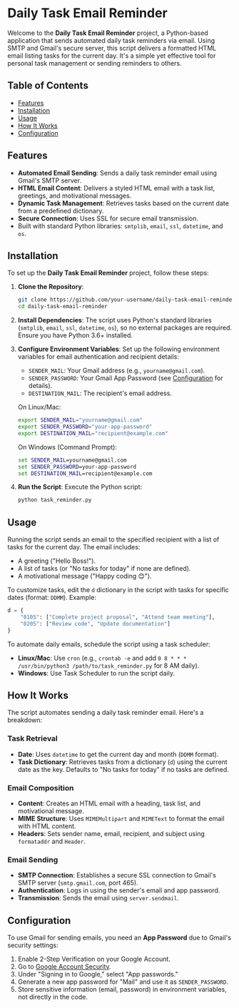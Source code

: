 # Daily Task Email Reminder

Welcome to the **Daily Task Email Reminder** project, a Python-based application that sends automated daily task reminders via email. Using SMTP and Gmail's secure server, this script delivers a formatted HTML email listing tasks for the current day. It's a simple yet effective tool for personal task management or sending reminders to others.

## Table of Contents
- [Features](#features)
- [Installation](#installation)
- [Usage](#usage)
- [How It Works](#how-it-works)
- [Configuration](#configuration)

## Features
- **Automated Email Sending**: Sends a daily task reminder email using Gmail's SMTP server.
- **HTML Email Content**: Delivers a styled HTML email with a task list, greetings, and motivational messages.
- **Dynamic Task Management**: Retrieves tasks based on the current date from a predefined dictionary.
- **Secure Connection**: Uses SSL for secure email transmission.
- Built with standard Python libraries: `smtplib`, `email`, `ssl`, `datetime`, and `os`.

## Installation
To set up the **Daily Task Email Reminder** project, follow these steps:

1. **Clone the Repository**:
   ```bash
   git clone https://github.com/your-username/daily-task-email-reminder.git
   cd daily-task-email-reminder
   ```

2. **Install Dependencies**:
   The script uses Python's standard libraries (`smtplib`, `email`, `ssl`, `datetime`, `os`), so no external packages are required. Ensure you have Python 3.6+ installed.

3. **Configure Environment Variables**:
   Set up the following environment variables for email authentication and recipient details:
   - `SENDER_MAIL`: Your Gmail address (e.g., `yourname@gmail.com`).
   - `SENDER_PASSWORD`: Your Gmail App Password (see [Configuration](#configuration) for details).
   - `DESTINATION_MAIL`: The recipient's email address.
   
   On Linux/Mac:
   ```bash
   export SENDER_MAIL="yourname@gmail.com"
   export SENDER_PASSWORD="your-app-password"
   export DESTINATION_MAIL="recipient@example.com"
   ```
   On Windows (Command Prompt):
   ```cmd
   set SENDER_MAIL=yourname@gmail.com
   set SENDER_PASSWORD=your-app-password
   set DESTINATION_MAIL=recipient@example.com
   ```

4. **Run the Script**:
   Execute the Python script:
   ```bash
   python task_reminder.py
   ```

## Usage
Running the script sends an email to the specified recipient with a list of tasks for the current day. The email includes:
- A greeting ("Hello Boss!").
- A list of tasks (or "No tasks for today" if none are defined).
- A motivational message ("Happy coding 😊").

To customize tasks, edit the `d` dictionary in the script with tasks for specific dates (format: `DDMM`). Example:
```python
d = {
    "0105": ["Complete project proposal", "Attend team meeting"],
    "0205": ["Review code", "Update documentation"]
}
```

To automate daily emails, schedule the script using a task scheduler:
- **Linux/Mac**: Use `cron` (e.g., `crontab -e` and add `0 8 * * * /usr/bin/python3 /path/to/task_reminder.py` for 8 AM daily).
- **Windows**: Use Task Scheduler to run the script daily.

## How It Works
The script automates sending a daily task reminder email. Here's a breakdown:

### Task Retrieval
- **Date**: Uses `datetime` to get the current day and month (`DDMM` format).
- **Task Dictionary**: Retrieves tasks from a dictionary (`d`) using the current date as the key. Defaults to "No tasks for today" if no tasks are defined.

### Email Composition
- **Content**: Creates an HTML email with a heading, task list, and motivational message.
- **MIME Structure**: Uses `MIMEMultipart` and `MIMEText` to format the email with HTML content.
- **Headers**: Sets sender name, email, recipient, and subject using `formataddr` and `Header`.

### Email Sending
- **SMTP Connection**: Establishes a secure SSL connection to Gmail's SMTP server (`smtp.gmail.com`, port 465).
- **Authentication**: Logs in using the sender's email and app password.
- **Transmission**: Sends the email using `server.sendmail`.

## Configuration
To use Gmail for sending emails, you need an **App Password** due to Gmail's security settings:
1. Enable 2-Step Verification on your Google Account.
2. Go to [Google Account Security](https://myaccount.google.com/security).
3. Under "Signing in to Google," select "App passwords."
4. Generate a new app password for "Mail" and use it as `SENDER_PASSWORD`.
5. Store sensitive information (email, password) in environment variables, not directly in the code.
